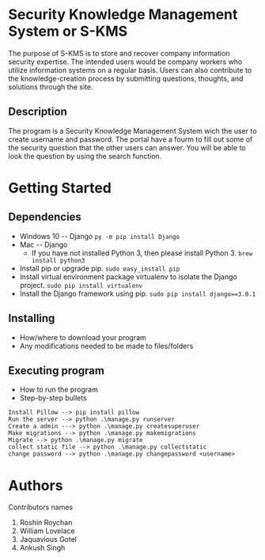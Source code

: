 # Security Knowledge Management System or S-KMS
The purpose of S-KMS is to store and recover company information security expertise. The intended users would be company workers who utilize information systems on a regular basis. Users can also contribute to the knowledge-creation process by submitting questions, thoughts, and solutions through the site.

## Description
The program is a Security Knowledge Management System wich the user to create username and password. The portal have a fourm to fill out some of the security question that the other users can answer. You will be able to look the question by using the search function.

# Getting Started
## Dependencies
* Windows 10 -- Django
`
py -m pip install Django
`
* Mac -- Django
   * If you have not installed Python 3, then please install Python 3.
 ``
 brew install python3
 ``
 * Install pip or upgrade pip.
 `
 sudo easy_install pip
 `
 * Install virtual environment package virtualenv to isolate the Django project.
 `
 sudo pip install virtualenv
 `
 * Install the Django framework using pip.
 `
 sudo pip install django==3.0.1
 `

## Installing
* How/where to download your program
* Any modifications needed to be made to files/folders

## Executing program
* How to run the program
* Step-by-step bullets
``````
Install Pillow --> pip install pillow
Run the server --> python .\manage.py runserver
Create a admin ---> python .\manage.py createsuperuser
Make migrations --> python .\manage.py makemigrations
Migrate --> python .\manage.py migrate
collect static file --> python .\manage.py collectstatic
change password --> python .\manage.py changepassword <username>
``````
# Authors
Contributors names
    
1. Roshin Roychan
2. William Lovelace
3. Jaquavious Gotel
4. Ankush Singh


